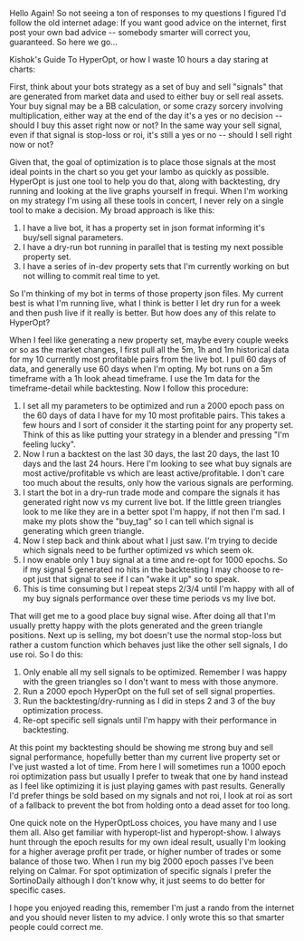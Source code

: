 Hello Again!  So not seeing a ton of responses to my questions I figured I'd follow the old internet adage: If you want good advice on the internet, first post your own bad advice -- somebody smarter will correct you, guaranteed.  So here we go...

Kishok's Guide To HyperOpt, or how I waste 10 hours a day staring at charts:

First, think about your bots strategy as a set of buy and sell "signals" that are generated from market data and used to either buy or sell real assets.  Your buy signal may be a BB calculation, or some crazy sorcery involving multiplication, either way at the end of the day it's a yes or no decision -- should I buy this asset right now or not?  In the same way your sell signal, even if that signal is stop-loss or roi, it's still a yes or no -- should I sell right now or not?

Given that, the goal of optimization is to place those signals at the most ideal points in the chart so you get your lambo as quickly as possible. HyperOpt is just one tool to help you do that, along with backtesting, dry running and looking at the live graphs yourself in frequi.  When I'm working on my strategy I'm using all these tools in concert, I never rely on a single tool to make a decision.  My broad approach is like this:

1) I have a live bot, it has a property set in json format informing it's buy/sell signal parameters.
2) I have a dry-run bot running in parallel that is testing my next possible property set.
3) I have a series of in-dev property sets that I'm currently working on but not willing to commit real time to yet.

So I'm thinking of my bot in terms of those property json files.  My current best is what I'm running live, what I think is better I let dry run for a week and then push live if it really is better.  But how does any of this relate to HyperOpt?

When I feel like generating a new property set, maybe every couple weeks or so as the market changes, I first pull all the 5m, 1h and 1m historical data for my 10 currently most profitable pairs from the live bot.  I pull 60 days of data, and generally use 60 days when I'm opting. My bot runs on a 5m timeframe with a 1h look ahead timeframe.  I use the 1m data for the timeframe-detail while backtesting. Now I follow this procedure:

1) I set all my parameters to be optimized and run a 2000 epoch pass on the 60 days of data I have for my 10 most profitable pairs. This takes a few hours and I sort of consider it the starting point for any property set. Think of this as like putting your strategy in a blender and pressing "I'm feeling lucky".
2) Now I run a backtest on the last 30 days, the last 20 days, the last 10 days and the last 24 hours.  Here I'm looking to see what buy signals are most active/profitable vs which are least active/profitable.  I don't care too much about the results, only how the various signals are performing.
3) I start the bot in a dry-run trade mode and compare the signals it has generated right now vs my current live bot. If the little green triangles look to me like they are in a better spot I'm happy, if not then I'm sad. I make my plots show the "buy_tag" so I can tell which signal is generating which green triangle.
4) Now I step back and think about what I just saw.  I'm trying to decide which signals need to be further optimized vs which seem ok.
5) I now enable only 1 buy signal at a time and re-opt for 1000 epochs. So if my signal 5 generated no hits in the backtesting I may choose to re-opt just that signal to see if I can "wake it up" so to speak.
6) This is time consuming but I repeat steps 2/3/4 until I'm happy with all of my buy signals performance over these time periods vs my live bot.

That will get me to a good place buy signal wise.  After doing all that I'm usually pretty happy with the plots generated and the green triangle positions. Next up is selling, my bot doesn't use the normal stop-loss but rather a custom function which behaves just like the other sell signals, I do use roi. So I do this:

1) Only enable all my sell signals to be optimized. Remember I was happy with the green triangles so I don't want to mess with those anymore.
2) Run a 2000 epoch HyperOpt on the full set of sell signal properties.
3) Run the backtesting/dry-running as I did in steps 2 and 3 of the buy optimization process.
4) Re-opt specific sell signals until I'm happy with their performance in backtesting.

At this point my backtesting should be showing me strong buy and sell signal performance, hopefully better than my current live property set or I've just wasted a lot of time. From here I will sometimes run a 1000 epoch roi optimization pass but usually I prefer to tweak that one by hand instead as I feel like optimizing it is just playing games with past results.  Generally I'd prefer things be sold based on my signals and not roi, I look at roi as sort of a fallback to prevent the bot from holding onto a dead asset for too long.

One quick note on the HyperOptLoss choices, you have many and I use them all.  Also get familiar with hyperopt-list and hyperopt-show.  I always hunt through the epoch results for my own ideal result, usually I'm looking for a higher average profit per trade, or higher number of trades or some balance of those two. When I run my big 2000 epoch passes I've been relying on Calmar.  For spot optimization of specific signals I prefer the SortinoDaily although I don't know why, it just seems to do better for specific cases.

I hope you enjoyed reading this, remember I'm just a rando from the internet and you should never listen to my advice.  I only wrote this so that smarter people could correct me.
